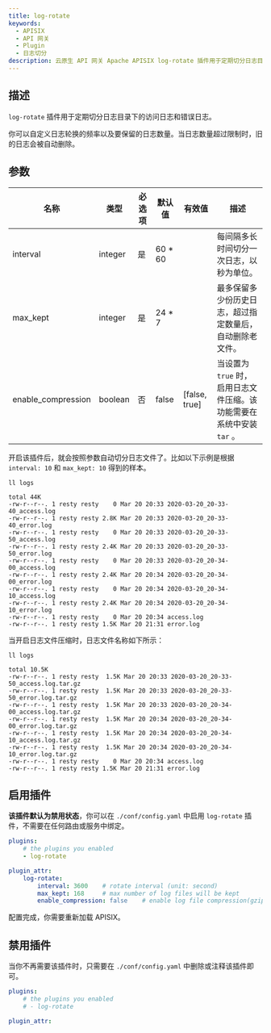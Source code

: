 ```yaml
---
title: log-rotate
keywords:
  - APISIX
  - API 网关
  - Plugin
  - 日志切分
description: 云原生 API 网关 Apache APISIX log-rotate 插件用于定期切分日志目录下的访问日志和错误日志。
---
```


<!--
#
# Licensed to the Apache Software Foundation (ASF) under one or more
# contributor license agreements.  See the NOTICE file distributed with
# this work for additional information regarding copyright ownership.
# The ASF licenses this file to You under the Apache License, Version 2.0
# (the "License"); you may not use this file except in compliance with
# the License.  You may obtain a copy of the License at
#
#     http://www.apache.org/licenses/LICENSE-2.0
#
# Unless required by applicable law or agreed to in writing, software
# distributed under the License is distributed on an "AS IS" BASIS,
# WITHOUT WARRANTIES OR CONDITIONS OF ANY KIND, either express or implied.
# See the License for the specific language governing permissions and
# limitations under the License.
#
-->

## 描述

`log-rotate` 插件用于定期切分日志目录下的访问日志和错误日志。

你可以自定义日志轮换的频率以及要保留的日志数量。当日志数量超过限制时，旧的日志会被自动删除。

## 参数

| 名称               | 类型     | 必选项 | 默认值  | 有效值        | 描述                                                                          |
| ------------------ | ------- | ------ | ------- | ------------- | ---------------------------------------------------------------------------- |
| interval           | integer | 是     | 60 * 60 |               | 每间隔多长时间切分一次日志，以秒为单位。                                        |
| max_kept           | integer | 是     | 24 * 7  |               | 最多保留多少份历史日志，超过指定数量后，自动删除老文件。                         |
| enable_compression | boolean | 否     | false   | [false, true] | 当设置为 `true` 时，启用日志文件压缩。该功能需要在系统中安装 `tar` 。     |

开启该插件后，就会按照参数自动切分日志文件了。比如以下示例是根据 `interval: 10` 和 `max_kept: 10` 得到的样本。

```shell
ll logs
```

```
total 44K
-rw-r--r--. 1 resty resty    0 Mar 20 20:33 2020-03-20_20-33-40_access.log
-rw-r--r--. 1 resty resty 2.8K Mar 20 20:33 2020-03-20_20-33-40_error.log
-rw-r--r--. 1 resty resty    0 Mar 20 20:33 2020-03-20_20-33-50_access.log
-rw-r--r--. 1 resty resty 2.4K Mar 20 20:33 2020-03-20_20-33-50_error.log
-rw-r--r--. 1 resty resty    0 Mar 20 20:33 2020-03-20_20-34-00_access.log
-rw-r--r--. 1 resty resty 2.4K Mar 20 20:34 2020-03-20_20-34-00_error.log
-rw-r--r--. 1 resty resty    0 Mar 20 20:34 2020-03-20_20-34-10_access.log
-rw-r--r--. 1 resty resty 2.4K Mar 20 20:34 2020-03-20_20-34-10_error.log
-rw-r--r--. 1 resty resty    0 Mar 20 20:34 access.log
-rw-r--r--. 1 resty resty 1.5K Mar 20 21:31 error.log
```

当开启日志文件压缩时，日志文件名称如下所示：

```shell
ll logs
```

```shell
total 10.5K
-rw-r--r--. 1 resty resty  1.5K Mar 20 20:33 2020-03-20_20-33-50_access.log.tar.gz
-rw-r--r--. 1 resty resty  1.5K Mar 20 20:33 2020-03-20_20-33-50_error.log.tar.gz
-rw-r--r--. 1 resty resty  1.5K Mar 20 20:33 2020-03-20_20-34-00_access.log.tar.gz
-rw-r--r--. 1 resty resty  1.5K Mar 20 20:34 2020-03-20_20-34-00_error.log.tar.gz
-rw-r--r--. 1 resty resty  1.5K Mar 20 20:34 2020-03-20_20-34-10_access.log.tar.gz
-rw-r--r--. 1 resty resty  1.5K Mar 20 20:34 2020-03-20_20-34-10_error.log.tar.gz
-rw-r--r--. 1 resty resty    0 Mar 20 20:34 access.log
-rw-r--r--. 1 resty resty 1.5K Mar 20 21:31 error.log
```

## 启用插件

**该插件默认为禁用状态**，你可以在 `./conf/config.yaml` 中启用 `log-rotate` 插件，不需要在任何路由或服务中绑定。

```yaml title=“./conf/config.yaml”
plugins:
    # the plugins you enabled
    - log-rotate

plugin_attr:
    log-rotate:
        interval: 3600    # rotate interval (unit: second)
        max_kept: 168     # max number of log files will be kept
        enable_compression: false    # enable log file compression(gzip) or not, default false
```

配置完成，你需要重新加载 APISIX。

## 禁用插件

当你不再需要该插件时，只需要在 `./conf/config.yaml` 中删除或注释该插件即可。

```yaml
plugins:
    # the plugins you enabled
    # - log-rotate

plugin_attr:

```
